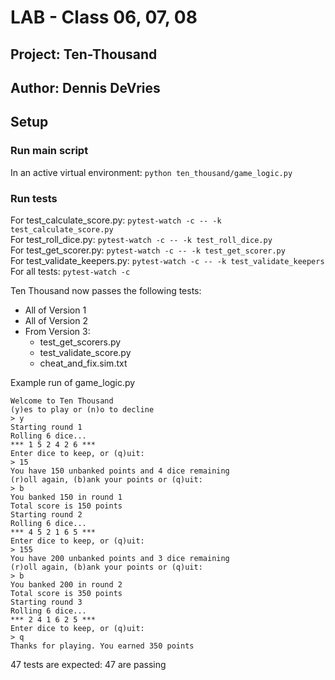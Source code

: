 # LAB - Class 06, 07, 08

## Project: Ten-Thousand

## Author: Dennis DeVries

## Setup

### Run main script

In an active virtual environment: `python ten_thousand/game_logic.py`

### Run tests

For test_calculate_score.py: `pytest-watch -c -- -k test_calculate_score.py`\
For test_roll_dice.py: `pytest-watch -c -- -k test_roll_dice.py `\
For test_get_scorer.py: `pytest-watch -c -- -k test_get_scorer.py`\
For test_validate_keepers.py: `pytest-watch -c -- -k test_validate_keepers`\
For all tests: `pytest-watch -c`

Ten Thousand now passes the following tests:
- All of Version 1
- All of Version 2
- From Version 3:
  - test_get_scorers.py
  - test_validate_score.py
  - cheat_and_fix.sim.txt

Example run of game_logic.py
```
Welcome to Ten Thousand
(y)es to play or (n)o to decline
> y
Starting round 1
Rolling 6 dice...
*** 1 5 2 4 2 6 ***
Enter dice to keep, or (q)uit:
> 15
You have 150 unbanked points and 4 dice remaining
(r)oll again, (b)ank your points or (q)uit:
> b
You banked 150 in round 1
Total score is 150 points
Starting round 2
Rolling 6 dice...
*** 4 5 2 1 6 5 ***
Enter dice to keep, or (q)uit:
> 155
You have 200 unbanked points and 3 dice remaining
(r)oll again, (b)ank your points or (q)uit:
> b
You banked 200 in round 2
Total score is 350 points
Starting round 3
Rolling 6 dice...
*** 2 4 1 6 2 5 ***
Enter dice to keep, or (q)uit:
> q
Thanks for playing. You earned 350 points
```


47 tests are expected: 47 are passing